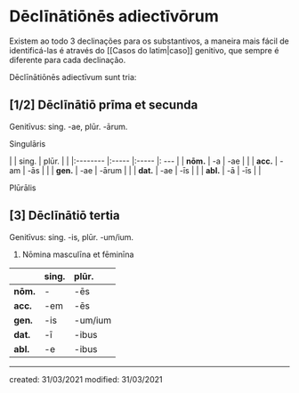 # Dēclīnātiōnēs adiectīvōrum
Existem ao todo 3 declinações para os substantivos, a maneira mais fácil de identificá-las é através do [[Casos do latim|caso]] genitivo, que sempre é diferente para cada declinação.

Dēclīnātiōnēs adiectīvum sunt tria:

## [1/2] Dēclīnātiō **prīma** et **secunda**
Genitīvus: sing. -ae, plūr. -ārum.

Singulāris

|          | sing. | plūr. |     |
|:-------- |:----- |:----- |: --- |
| **nōm.** | -a    | -ae   |     |
| **acc.** | -am   | -ās   |     |
| **gen.** | -ae   | -ārum |     |
| **dat.** | -ae   | -īs   |     |
| **abl.** | -ā    | -īs   |     |

Plūrālis


## [3] Dēclīnātiō **tertia**
Genitīvus: sing. -is, plūr. -um/ium.

1. Nōmina masculīna et fēminīna

|          | sing. | plūr.   |
|:---------|:------|:--------|
| **nōm.** | -     | -ēs     |
| **acc.** | -em   | -ēs     |
| **gen.** | -is   | -um/ium |
| **dat.** | -ī    | -ibus   |
| **abl.** | -e    | -ibus   |

---

created: 31/03/2021
modified: 31/03/2021

